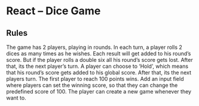 # React – Dice Game
## Rules
The game has 2 players, playing in rounds.
In each turn, a player rolls 2 dices as many times as he wishes.
Each result will get added to his round’s score.
But if the player rolls a double six all his round’s score gets lost.
After that, its the next player’s turn.
A player can choose to ‘Hold’, which means that his round’s score
gets added to his global score. After that, its the next players turn.
The first player to reach 100 points wins.
Add an input field where players can set the winning score, so that
they can change the predefined score of 100.
The player can create a new game whenever they want to.

